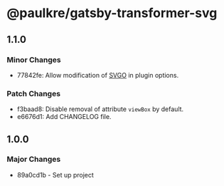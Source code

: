 # @paulkre/gatsby-transformer-svg

## 1.1.0

### Minor Changes

- 77842fe: Allow modification of [SVGO](https://github.com/svg/svgo) in plugin options.

### Patch Changes

- f3baad8: Disable removal of attribute `viewBox` by default.
- e6676d1: Add CHANGELOG file.

## 1.0.0

### Major Changes

- 89a0cd1b - Set up project
